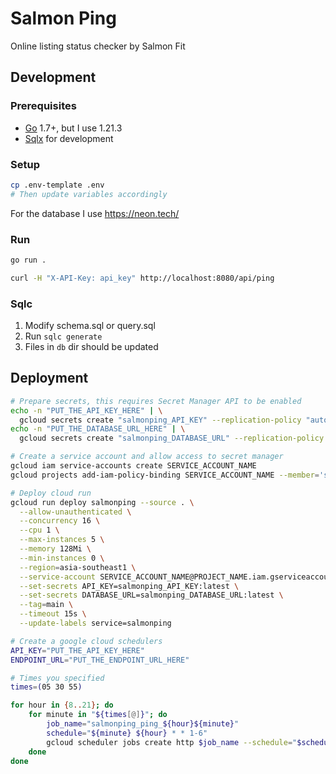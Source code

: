# Salmon Ping
Online listing status checker by Salmon Fit

## Development
### Prerequisites
- [Go](go) 1.7+, but I use 1.21.3
- [Sqlx](https://docs.sqlc.dev/en/latest/overview/install.html) for development

### Setup
```sh
cp .env-template .env
# Then update variables accordingly
```

For the database I use https://neon.tech/

### Run
```sh
go run .

curl -H "X-API-Key: api_key" http://localhost:8080/api/ping
```

### Sqlc
1. Modify schema.sql or query.sql
2. Run `sqlc generate`
3. Files in `db` dir should be updated

## Deployment

```sh
# Prepare secrets, this requires Secret Manager API to be enabled
echo -n "PUT_THE_API_KEY_HERE" | \
  gcloud secrets create "salmonping_API_KEY" --replication-policy "automatic" --data-file -
echo -n "PUT_THE_DATABASE_URL_HERE" | \
  gcloud secrets create "salmonping_DATABASE_URL" --replication-policy "automatic" --data-file -

# Create a service account and allow access to secret manager
gcloud iam service-accounts create SERVICE_ACCOUNT_NAME
gcloud projects add-iam-policy-binding SERVICE_ACCOUNT_NAME --member='serviceAccount:SERVICE_ACCOUNT_NAME@PROJECT_NAME.iam.gserviceaccount.com' --role='roles/secretmanager.secretAccessor'

# Deploy cloud run
gcloud run deploy salmonping --source . \
  --allow-unauthenticated \
  --concurrency 16 \
  --cpu 1 \
  --max-instances 5 \
  --memory 128Mi \
  --min-instances 0 \
  --region=asia-southeast1 \
  --service-account SERVICE_ACCOUNT_NAME@PROJECT_NAME.iam.gserviceaccount.com \
  --set-secrets API_KEY=salmonping_API_KEY:latest \
  --set-secrets DATABASE_URL=salmonping_DATABASE_URL:latest \
  --tag=main \
  --timeout 15s \
  --update-labels service=salmonping

# Create a google cloud schedulers
API_KEY="PUT_THE_API_KEY_HERE"
ENDPOINT_URL="PUT_THE_ENDPOINT_URL_HERE"

# Times you specified
times=(05 30 55)

for hour in {8..21}; do
    for minute in "${times[@]}"; do
        job_name="salmonping_ping_${hour}${minute}"
        schedule="${minute} ${hour} * * 1-6"
        gcloud scheduler jobs create http $job_name --schedule="$schedule" --location="asia-southeast1" --time-zone="Asia/Jakarta" --uri=$ENDPOINT_URL --http-method=GET --headers=X-API-Key=$API_KEY
    done
done
```